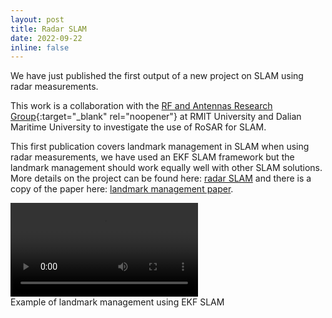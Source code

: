 ```yaml
---
layout: post
title: Radar SLAM
date: 2022-09-22
inline: false
---
```


We have just published the first output of a new project on SLAM using radar measurements.

This work is a collaboration with the [RF and Antennas Research Group](rfant.org.au){:target="_blank" rel="noopener"} at RMIT University and Dalian Maritime University to investigate the use of RoSAR for SLAM.

This first publication covers landmark management in SLAM when using radar measurements, we have used an EKF SLAM framework but the landmark management should work equally well with other SLAM solutions. More details on the project can be found here: [radar SLAM](../../research/radarslam/) and there is a copy of the paper here: [landmark management paper](../../assets/pdf/2022_Sun.pdf).



<div class="row justify-content-center">
  <div class="col-md-6 mt-3 mt-md-0">
    <div class="embed-responsive embed-responsive-4by3">
      <video class="embed-responsive-item" preload="metadata" controls="" src="../../assets/img/radarSLAM_sim.mp4" type='video/mp4'> </video>
    </div>
    <figcaption class="caption">Example of landmark management using EKF SLAM</figcaption>
  </div>
</div>
